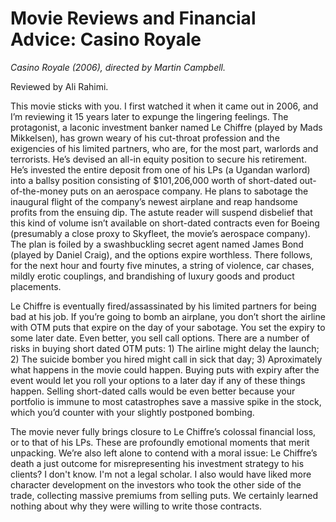 ﻿# Movie Reviews and Financial Advice: Casino Royale

*Casino Royale (2006), directed by Martin Campbell.*

Reviewed by Ali Rahimi.

This movie sticks with you. I first watched it when it came out in 2006, and I’m reviewing it 15 years later to expunge the lingering feelings. The protagonist, a laconic investment banker named Le Chiffre (played by Mads Mikkelsen), has grown weary of his cut-throat profession and the exigencies of his limited partners, who are, for the most part, warlords and terrorists. He’s devised an all-in equity position to secure his retirement. He’s invested the entire deposit from one of his LPs (a Ugandan warlord) into a ballsy position consisting of $101,206,000 worth of short-dated out-of-the-money puts on an aerospace company. He plans to sabotage the inaugural flight of the company’s newest airplane and reap handsome profits from the ensuing dip. The astute reader will suspend disbelief that this kind of volume isn’t available on short-dated contracts even for Boeing (presumably a close proxy to Skyfleet, the movie’s aerospace company). The plan is foiled by a swashbuckling secret agent named James Bond (played by Daniel Craig), and the options expire worthless. There follows, for the next hour and fourty five minutes, a string of violence, car chases, mildly erotic couplings, and brandishing of luxury goods and product placements.


Le Chiffre is eventually fired/assassinated by his limited partners for being bad at his job. If you’re going to bomb an airplane, you don’t short the airline with OTM puts that expire on the day of your sabotage. You set the expiry to some later date. Even better, you sell call options. There are a number of risks in buying short dated OTM puts: 1) The airline might delay the launch; 2) The suicide bomber you hired might call in sick that day; 3) Aproximately what happens in the movie could happen. Buying puts with expiry after the event would let you roll your options to a later day if any of these things happen. Selling short-dated calls would be even better because your portfolio is immune to most catastrophes save a massive spike in the stock, which you’d counter with your slightly postponed bombing.


The movie never fully brings closure to Le Chiffre’s colossal financial loss, or to that of his LPs. These are profoundly emotional moments that merit unpacking. We’re also left alone to contend with a moral issue: Le Chiffre’s death a just outcome for misrepresenting his investment strategy to his clients? I don't know. I'm not a legal scholar.  I also would have liked more character development on  the investors who took the other side of the trade, collecting massive premiums from selling puts. We certainly learned nothing about why they were willing to write those contracts.
